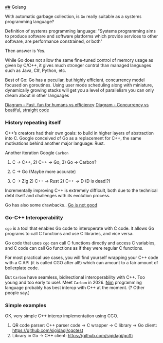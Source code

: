 [##](##) Golang 

With automatic garbage collection, is `Go` really suitable as a systems programming language?

Definition of systems programming language:
"Systems programming aims to produce software and software platforms which provide services to other software, are performance constrained, or both"

Then answer is Yes.

While Go does not allow the same fine-tuned control of memory usage as given by C/C++, it gives much stronger control than managed languages such as Java, C#, Python, etc.

Best of Go:
Go has a peculiar, but highly efficient, concurrency model focused on goroutines. Using user mode scheduling along with miniature, dynamically growing stacks will get you a level of parallelism you can only dream about in other languages

[Diagram - Fast, fun for humans vs efficiency](./pics/go_concurrency.jpg)
[Diagram - Concurrency vs beatiful, straight code](./pics/go_concurrency.jpg)


### History repeating itself

C++’s creators had their own goals: to build in higher layers of abstraction into C.
Google conceived of Go as a replacement for C++, the same motivations behind another major language: Rust.

Another iteration Google `Carbon`

1) C → C++, 2) C++ → Go, 3) Go → Carbon?

1) C -> Go (Maybe more accurate) 
1) C -> Zig
            2) C++ -> Rust
            2) C++ -> D (D is dead!?)

Incrementally improving C++ is extremely difficult, both due to the technical debt itself and challenges with its evolution process.

Go has also some drawbacks.. 
[Go is not good](https://github.com/ksimka/go-is-not-good)


### Go-C++ Interoperability

`cgo` is a tool that enables Go code to interoperate with C code. 
It allows Go programs to call C functions and use C libraries, and vice versa.

Go code that uses `cgo` can call C functions directly and access C variables, and C code can call Go functions as if they were regular C functions.

For most practical use cases, you will find yourself wrapping your C++ code with a C API (it is called CGO after all!) 
which can amount to a fair amount of boilerplate code.

But `Carbon` have seamless, bidirectional interoperability with C++. Too young and too early to use!. Meet `Carbon` in 2026. 
[Nim](https://nim-lang.org/) programming language probably has best interop with C++ at the moment. (? Other people say.)   


### Simple examples

OK, very simple C++ interop implementation using CGO.

1. QR code parser:  C++ parser code -> C wrapper -> C library -> Go client: https://github.com/sigidagi/cgotest
2. Library in Go -> C++ client: https://github.com/sigidagi/goffi

